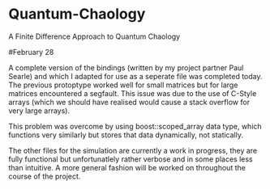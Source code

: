 # Quantum-Chaology
A Finite Difference Approach to Quantum Chaology

#February 28

A complete version of the bindings (written by my project partner Paul Searle) and which I adapted for use as a seperate file was completed today. The previous protoptype worked well for small matrices but for large matrices encountered a segfault. This issue was due to the use of C-Style arrays (which we should have realised would cause a stack overflow for very large arrays). 

This problem was overcome by using boost::scoped_array data type, which functions very similarly but stores that data dynamically, not statically.

The other files for the simulation are currently a work in progress, they are fully functional but unfortunatlely rather verbose and in some places less than intuitive. A more general fashion will be worked on throughout the course of the project.
